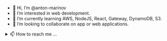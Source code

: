 - 👋 Hi, I’m @anton-marinov
- 👀 I’m interested in web development.
- 🌱 I’m currently learning AWS, NodeJS, React, Gateway, DynamoDB, S3. 
- 💞️ I’m looking to collaborate on app or web applications.
<details>
<summary>📫 How to reach me ...</summary>

- Email: 
  ```
  anton.marinov@polestar.com
  ```
- Mobile: 
  ```
  +46 700 51 33 36
  ```
</details>

<!---
anton-marinov/anton-marinov is a ✨ special ✨ repository because its `README.md` (this file) appears on your GitHub profile.
You can click the Preview link to take a look at your changes.
--->
